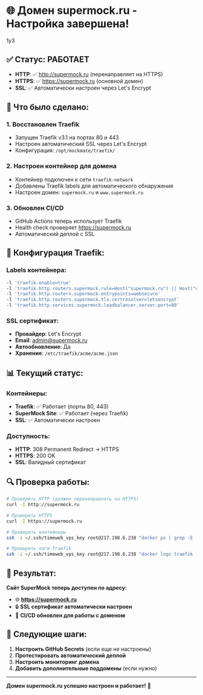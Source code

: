 # 🌐 Домен supermock.ru - Настройка завершена!
1у3
## ✅ **Статус: РАБОТАЕТ**

- **HTTP**: ✅ http://supermock.ru (перенаправляет на HTTPS)
- **HTTPS**: ✅ https://supermock.ru (основной домен)
- **SSL**: ✅ Автоматически настроен через Let's Encrypt

## 🚀 **Что было сделано:**

### 1. **Восстановлен Traefik**
- Запущен Traefik v3.1 на портах 80 и 443
- Настроен автоматический SSL через Let's Encrypt
- Конфигурация: `/opt/mockmate/traefik/`

### 2. **Настроен контейнер для домена**
- Контейнер подключен к сети `traefik-network`
- Добавлены Traefik labels для автоматического обнаружения
- Настроен домен: `supermock.ru` и `www.supermock.ru`

### 3. **Обновлен CI/CD**
- GitHub Actions теперь использует Traefik
- Health check проверяет https://supermock.ru
- Автоматический деплой с SSL

## 🔧 **Конфигурация Traefik:**

### Labels контейнера:
```bash
-l 'traefik.enable=true'
-l 'traefik.http.routers.supermock.rule=Host("supermock.ru") || Host("www.supermock.ru")'
-l 'traefik.http.routers.supermock.entrypoints=websecure'
-l 'traefik.http.routers.supermock.tls.certresolver=letsencrypt'
-l 'traefik.http.services.supermock.loadbalancer.server.port=80'
```

### SSL сертификат:
- **Провайдер**: Let's Encrypt
- **Email**: admin@supermock.ru
- **Автообновление**: Да
- **Хранение**: `/etc/traefik/acme/acme.json`

## 📊 **Текущий статус:**

### Контейнеры:
- **Traefik**: ✅ Работает (порты 80, 443)
- **SuperMock Site**: ✅ Работает (через Traefik)
- **SSL**: ✅ Автоматически настроен

### Доступность:
- **HTTP**: 308 Permanent Redirect → HTTPS
- **HTTPS**: 200 OK
- **SSL**: Валидный сертификат

## 🔍 **Проверка работы:**

```bash
# Проверить HTTP (должен перенаправлять на HTTPS)
curl -I http://supermock.ru

# Проверить HTTPS
curl -I https://supermock.ru

# Проверить контейнеры
ssh -i ~/.ssh/timeweb_vps_key root@217.198.6.238 "docker ps | grep -E '(traefik|supermock)'"

# Проверить логи Traefik
ssh -i ~/.ssh/timeweb_vps_key root@217.198.6.238 "docker logs traefik --tail 10"
```

## 🎯 **Результат:**

**Сайт SuperMock теперь доступен по адресу:**
- 🌐 **https://supermock.ru**
- 🔒 **SSL сертификат автоматически настроен**
- 🚀 **CI/CD обновлен для работы с доменом**

## 📝 **Следующие шаги:**

1. **Настроить GitHub Secrets** (если еще не настроены)
2. **Протестировать автоматический деплой**
3. **Настроить мониторинг домена**
4. **Добавить дополнительные поддомены** (если нужно)

---

**Домен supermock.ru успешно настроен и работает!** 🎉
